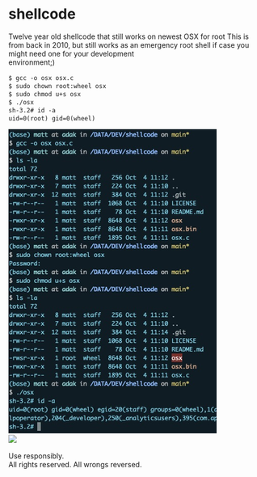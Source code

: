 # shellcode
Twelve year old shellcode that still works on newest OSX for root
This is from back in 2010, but still works as an emergency root shell if case you might need one for your development  
environment;)  
```
$ gcc -o osx osx.c  
$ sudo chown root:wheel osx  
$ sudo chmod u+s osx  
$ ./osx  
sh-3.2# id -a  
uid=0(root) gid=0(wheel)  
```
![Image ](/osx_root_shell.jpg)  
<img src="https://github.com/mutanthost/shellcode/osx_root_shell.jpg"/>  
  
Use responsibly.     
All rights reserved. All wrongs reversed.  


